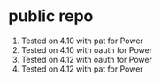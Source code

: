 # public repo
1. Tested on 4.10 with pat for Power
2. Tested on 4.10 with oauth for Power
3. Tested on 4.12 with oauth for Power
4. Tested on 4.12 with pat for Power